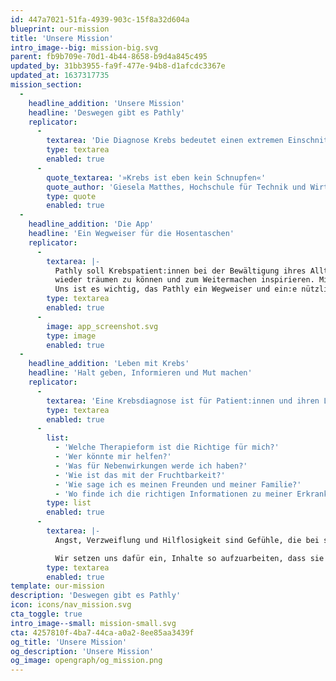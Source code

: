 ```yaml
---
id: 447a7021-51fa-4939-903c-15f8a32d604a
blueprint: our-mission
title: 'Unsere Mission'
intro_image--big: mission-big.svg
parent: fb9b709e-70d1-4b44-8658-b9d4a845c495
updated_by: 31bb3955-fa9f-477e-94b8-d1afcdc3367e
updated_at: 1637317735
mission_section:
  -
    headline_addition: 'Unsere Mission'
    headline: 'Deswegen gibt es Pathly'
    replicator:
      -
        textarea: 'Die Diagnose Krebs bedeutet einen extremen Einschnitt in das Leben jener, die von der Krankheit betroffen sind. Mit der Diagnose ändert sich das Leben der Betroffenen schlagartig. Neben lebensverändernden Entscheidungen, Sorgen und Ängsten, kommen körperliche Einschränkungen und auch finanzielle Belastungen auf die Patient:innen zu. Die Belastung durch die Erkrankung wirkt sich dabei nicht selten auch auf die Psyche der Patient:innen aus. Gefühle wie Angst und Hilflosigkeit, sind nach so einer Diagnose sozusagen ganz ›normal‹. Krebs zu haben – macht Angst.'
        type: textarea
        enabled: true
      -
        quote_textarea: '»Krebs ist eben kein Schnupfen«'
        quote_author: 'Giesela Matthes, Hochschule für Technik und Wirtschaft Berlin'
        type: quote
        enabled: true
  -
    headline_addition: 'Die App'
    headline: 'Ein Wegweiser für die Hosentaschen'
    replicator:
      -
        textarea: |-
          Pathly soll Krebspatient:innen bei der Bewältigung ihres Alltags unterstützen, ihnen dabei helfen
          wieder träumen zu können und zum Weitermachen inspirieren. Mit Pathly soll eine Plattform entstehen, die Krebpatient:innen und ihren Angehörigen dabei hilft, den richtigen Umgang mit der Erkrankung und auch den möglichen Folgen zu finden. Pathly soll informieren, Pathly soll auffangen. Pathly soll inspirieren und Halt geben. Pathly soll Mut machen.
          Uns ist es wichtig, das Pathly ein Wegweiser und ein:e nützliche:r Unterstützer:in im Alltag wird. Viele Infos zum Thema Krebs fokussieren sich auf das Medizinische, sind umständlich und kompliziert formuliert, das wollen wir anders machen. Wir wollen den Patient:innen helfen, das Leben trotz Krebs zu genießen.
        type: textarea
        enabled: true
      -
        image: app_screenshot.svg
        type: image
        enabled: true
  -
    headline_addition: 'Leben mit Krebs'
    headline: 'Halt geben, Informieren und Mut machen'
    replicator:
      -
        textarea: 'Eine Krebsdiagnose ist für Patient:innen und ihren Lieben ein Schock. Oft muss der Krebs sofort behandelt werden, es bleibt wenig bis keine Zeit, sich auf die Therapie vorzubereiten oder über mögliche Folgen nachzudenken. Trotzdem schwirren den Betroffenen Fragen über Fragen durch den Kopf. Ärzte überschütten sie mit Informationen, die sie sich gar nicht alle merken können. Familie und Freunde überschütten sie mit Fragen, die sie meist gar nicht beantworten können.'
        type: textarea
        enabled: true
      -
        list:
          - 'Welche Therapieform ist die Richtige für mich?'
          - 'Wer könnte mir helfen?'
          - 'Was für Nebenwirkungen werde ich haben?'
          - 'Wie ist das mit der Fruchtbarkeit?'
          - 'Wie sage ich es meinen Freunden und meiner Familie?'
          - 'Wo finde ich die richtigen Informationen zu meiner Erkrankung?'
        type: list
        enabled: true
      -
        textarea: |-
          Angst, Verzweiflung und Hilflosigkeit sind Gefühle, die bei so einer Diagnose nicht selten mitschwingen. Deswegen möchten wir mit Pathly eine Plattform kreieren, auf der wir Aufklären, Erfahrungen weiter geben, hilfreiche Tipps zur Verfügung stellen und die Patient:innen und ihre Angehörigen vom ersten Moment an begleiten. Unser Ziel ist es mit unserer App personalisierte Informationen und Hilfestellungen mit den Betroffenen zu teilen, so dass gar nicht erst eine Überflut an Informationen entsteht.

          Wir setzen uns dafür ein, Inhalte so aufzuarbeiten, dass sie leicht zu verstehen, immer abrufbar und frei von Stigmen und Tabus sind. Wir möchten aufklären, enttabuisieren und Patient:innen digital durch ihre Therapie und auch danach begleiten.
        type: textarea
        enabled: true
template: our-mission
description: 'Deswegen gibt es Pathly'
icon: icons/nav_mission.svg
cta_toggle: true
intro_image--small: mission-small.svg
cta: 4257810f-4ba7-44ca-a0a2-8ee85aa3439f
og_title: 'Unsere Mission'
og_description: 'Unsere Mission'
og_image: opengraph/og_mission.png
---
```

